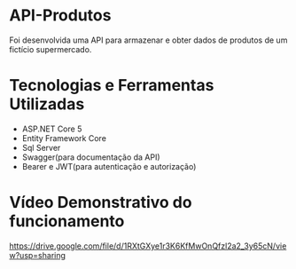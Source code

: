 # API-Produtos
Foi desenvolvida uma API para armazenar e obter dados de produtos de um fictício supermercado.  

# Tecnologias e Ferramentas Utilizadas
- ASP.NET Core 5
- Entity Framework Core
- Sql Server
- Swagger(para documentação da API)
- Bearer e JWT(para autenticação e autorização)

# Vídeo Demonstrativo do funcionamento
https://drive.google.com/file/d/1RXtGXye1r3K6KfMwOnQfzl2a2_3y65cN/view?usp=sharing

